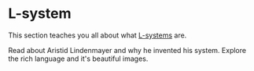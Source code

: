 # L-system
This section teaches you all about what [L-systems][l-system] are.

Read about Aristid Lindenmayer and why he invented his system. Explore the rich
language and it's beautiful images.

[l-system]: https://en.wikipedia.org/wiki/L-system
